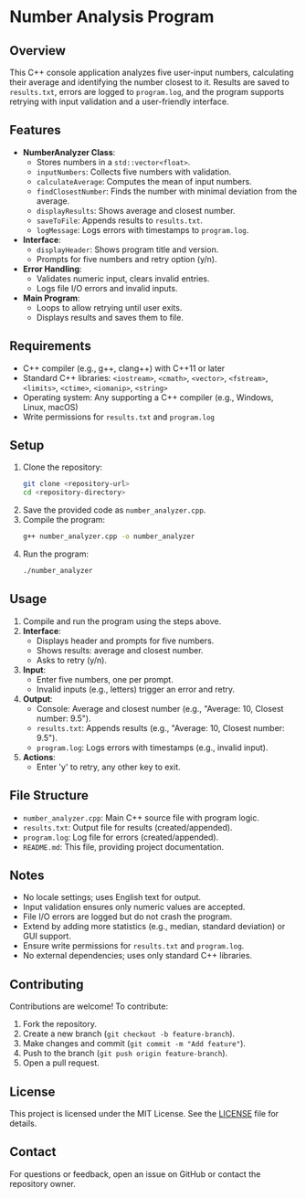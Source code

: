 # Number Analysis Program

## Overview
This C++ console application analyzes five user-input numbers, calculating their average and identifying the number closest to it. Results are saved to `results.txt`, errors are logged to `program.log`, and the program supports retrying with input validation and a user-friendly interface.

## Features
- **NumberAnalyzer Class**:
  - Stores numbers in a `std::vector<float>`.
  - `inputNumbers`: Collects five numbers with validation.
  - `calculateAverage`: Computes the mean of input numbers.
  - `findClosestNumber`: Finds the number with minimal deviation from the average.
  - `displayResults`: Shows average and closest number.
  - `saveToFile`: Appends results to `results.txt`.
  - `logMessage`: Logs errors with timestamps to `program.log`.
- **Interface**:
  - `displayHeader`: Shows program title and version.
  - Prompts for five numbers and retry option (y/n).
- **Error Handling**:
  - Validates numeric input, clears invalid entries.
  - Logs file I/O errors and invalid inputs.
- **Main Program**:
  - Loops to allow retrying until user exits.
  - Displays results and saves them to file.

## Requirements
- C++ compiler (e.g., g++, clang++) with C++11 or later
- Standard C++ libraries: `<iostream>`, `<cmath>`, `<vector>`, `<fstream>`, `<limits>`, `<ctime>`, `<iomanip>`, `<string>`
- Operating system: Any supporting a C++ compiler (e.g., Windows, Linux, macOS)
- Write permissions for `results.txt` and `program.log`

## Setup
1. Clone the repository:
   ```bash
   git clone <repository-url>
   cd <repository-directory>
   ```
2. Save the provided code as `number_analyzer.cpp`.
3. Compile the program:
   ```bash
   g++ number_analyzer.cpp -o number_analyzer
   ```
4. Run the program:
   ```bash
   ./number_analyzer
   ```

## Usage
1. Compile and run the program using the steps above.
2. **Interface**:
   - Displays header and prompts for five numbers.
   - Shows results: average and closest number.
   - Asks to retry (y/n).
3. **Input**:
   - Enter five numbers, one per prompt.
   - Invalid inputs (e.g., letters) trigger an error and retry.
4. **Output**:
   - Console: Average and closest number (e.g., "Average: 10, Closest number: 9.5").
   - `results.txt`: Appends results (e.g., "Average: 10, Closest number: 9.5").
   - `program.log`: Logs errors with timestamps (e.g., invalid input).
5. **Actions**:
   - Enter 'y' to retry, any other key to exit.

## File Structure
- `number_analyzer.cpp`: Main C++ source file with program logic.
- `results.txt`: Output file for results (created/appended).
- `program.log`: Log file for errors (created/appended).
- `README.md`: This file, providing project documentation.

## Notes
- No locale settings; uses English text for output.
- Input validation ensures only numeric values are accepted.
- File I/O errors are logged but do not crash the program.
- Extend by adding more statistics (e.g., median, standard deviation) or GUI support.
- Ensure write permissions for `results.txt` and `program.log`.
- No external dependencies; uses only standard C++ libraries.

## Contributing
Contributions are welcome! To contribute:
1. Fork the repository.
2. Create a new branch (`git checkout -b feature-branch`).
3. Make changes and commit (`git commit -m "Add feature"`).
4. Push to the branch (`git push origin feature-branch`).
5. Open a pull request.

## License
This project is licensed under the MIT License. See the [LICENSE](LICENSE) file for details.

## Contact
For questions or feedback, open an issue on GitHub or contact the repository owner.
